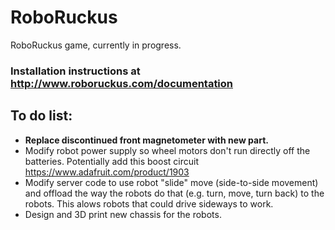 # RoboRuckus
RoboRuckus game, currently in progress.

### Installation instructions at http://www.roboruckus.com/documentation

## To do list:
* __Replace discontinued front magnetometer with new part.__
* Modify robot power supply so wheel motors don't run directly off the batteries. Potentially add this boost circuit https://www.adafruit.com/product/1903
* Modify server code to use robot "slide" move (side-to-side movement) and offload the way the robots do that (e.g. turn, move, turn back) to the robots. This alows robots that could drive sideways to work.
* Design and 3D print new chassis for the robots.
